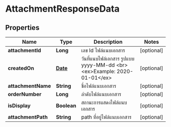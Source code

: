

# AttachmentResponseData

## Properties

Name | Type | Description | Notes
------------ | ------------- | ------------- | -------------
**attachmentId** | **Long** | เลข Id ไฟล์แนบเอกสาร |  [optional]
**createdOn** | [**Date**](Date.md) | วันที่แนบไฟล์เอกสาร รูปแบบ yyyy-MM-dd &lt;br&gt; &lt;ex&gt;Example: 2020-01-01&lt;/ex&gt; |  [optional]
**attachmentName** | **String** | ชื่อไฟล์แนบเอกสาร |  [optional]
**orderNumber** | **Long** | ลำดับไฟล์แนบเอกสาร |  [optional]
**isDisplay** | **Boolean** | สถานะการแสดงไฟล์แนบเอกสาร |  [optional]
**attachmentPath** | **String** | path ที่อยู่ไฟล์แนบเอกสาร |  [optional]





